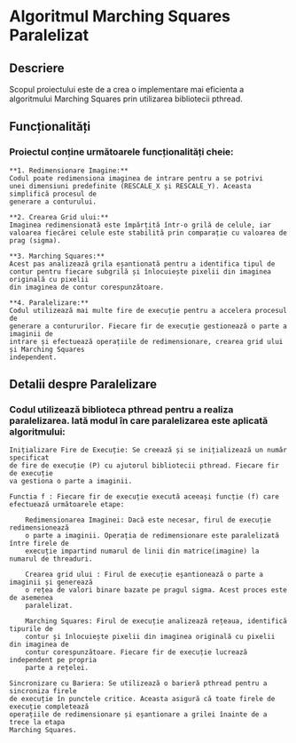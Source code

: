 # Algoritmul Marching Squares Paralelizat

## Descriere

Scopul proiectului este de a crea o implementare mai eficienta a algoritmului Marching Squares
prin utilizarea bibliotecii pthread.

## Funcționalități

### Proiectul conține următoarele funcționalități cheie:

    **1. Redimensionare Imagine:**
    Codul poate redimensiona imaginea de intrare pentru a se potrivi 
    unei dimensiuni predefinite (RESCALE_X și RESCALE_Y). Aceasta simplifică procesul de 
    generare a conturului.

    **2. Crearea Grid ului:**
    Imaginea redimensionată este împărțită într-o grilă de celule, iar 
    valoarea fiecărei celule este stabilită prin comparație cu valoarea de prag (sigma).

    **3. Marching Squares:**
    Acest pas analizează grila eșantionată pentru a identifica tipul de 
    contur pentru fiecare subgrilă și înlocuiește pixelii din imaginea originală cu pixelii 
    din imaginea de contur corespunzătoare.

    **4. Paralelizare:**
    Codul utilizează mai multe fire de execuție pentru a accelera procesul de 
    generare a contururilor. Fiecare fir de execuție gestionează o parte a imaginii de 
    intrare și efectuează operațiile de redimensionare, crearea grid ului și Marching Squares 
    independent.

## Detalii despre Paralelizare

### Codul utilizează biblioteca pthread pentru a realiza paralelizarea. Iată modul în care paralelizarea este aplicată algoritmului:

    Inițializare Fire de Execuție: Se creează și se inițializează un număr specificat 
    de fire de execuție (P) cu ajutorul bibliotecii pthread. Fiecare fir de execuție 
    va gestiona o parte a imaginii.

    Functia f : Fiecare fir de execuție execută aceeași funcție (f) care efectuează următoarele etape:

        Redimensionarea Imaginei: Dacă este necesar, firul de execuție redimensionează 
        o parte a imaginii. Operația de redimensionare este paralelizată între firele de 
        execuție impartind numarul de linii din matrice(imagine) la numarul de threaduri.

        Crearea grid ului : Firul de execuție eșantionează o parte a imaginii și generează 
        o rețea de valori binare bazate pe pragul sigma. Acest proces este de asemenea 
        paralelizat.

        Marching Squares: Firul de execuție analizează rețeaua, identifică tipurile de 
        contur și înlocuiește pixelii din imaginea originală cu pixelii din imaginea de 
        contur corespunzătoare. Fiecare fir de execuție lucrează independent pe propria 
        parte a rețelei.

    Sincronizare cu Bariera: Se utilizează o barieră pthread pentru a sincroniza firele 
    de execuție în punctele critice. Aceasta asigură că toate firele de execuție completează 
    operațiile de redimensionare și eșantionare a grilei înainte de a trece la etapa 
    Marching Squares.

